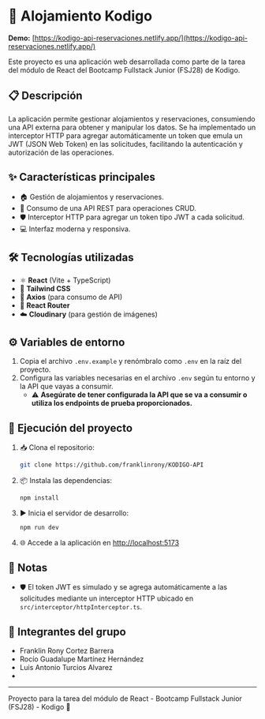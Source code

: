 # 🏨 Alojamiento Kodigo

**Demo:** [https://kodigo-api-reservaciones.netlify.app/](https://kodigo-api-reservaciones.netlify.app/)

Este proyecto es una aplicación web desarrollada como parte de la tarea del módulo de React del Bootcamp Fullstack Junior (FSJ28) de Kodigo.

## 📋 Descripción
La aplicación permite gestionar alojamientos y reservaciones, consumiendo una API externa para obtener y manipular los datos. Se ha implementado un interceptor HTTP para agregar automáticamente un token que emula un JWT (JSON Web Token) en las solicitudes, facilitando la autenticación y autorización de las operaciones.

## ✨ Características principales
- 🏠 Gestión de alojamientos y reservaciones.
- 🔗 Consumo de una API REST para operaciones CRUD.
- 🛡️ Interceptor HTTP para agregar un token tipo JWT a cada solicitud.
- 💻 Interfaz moderna y responsiva.

## 🛠️ Tecnologías utilizadas
- ⚛️ **React** (Vite + TypeScript)
- 🎨 **Tailwind CSS**
- 🔌 **Axios** (para consumo de API)
- 🧭 **React Router**
- ☁️ **Cloudinary** (para gestión de imágenes)

## ⚙️ Variables de entorno
1. Copia el archivo `.env.example` y renómbralo como `.env` en la raíz del proyecto.
2. Configura las variables necesarias en el archivo `.env` según tu entorno y la API que vayas a consumir.
   - ⚠️ **Asegúrate de tener configurada la API que se va a consumir o utiliza los endpoints de prueba proporcionados.**

## 🚀 Ejecución del proyecto
1. 📥 Clona el repositorio:
   ```bash
   git clone https://github.com/franklinrony/KODIGO-API
   ```
2. 📦 Instala las dependencias:
   ```bash
   npm install
   ```
3. ▶️ Inicia el servidor de desarrollo:
   ```bash
   npm run dev
   ```
4. 🌐 Accede a la aplicación en [http://localhost:5173](http://localhost:5173)

## 📝 Notas
- 🛡️ El token JWT es simulado y se agrega automáticamente a las solicitudes mediante un interceptor HTTP ubicado en `src/interceptor/httpInterceptor.ts`.

## 👥 Integrantes del grupo
- Franklin Rony Cortez Barrera
- Rocío Guadalupe Martínez Hernández
- Luis Antonio Turcios Alvarez
-
---
Proyecto para la tarea del módulo de React - Bootcamp Fullstack Junior (FSJ28) - Kodigo 🚀 
